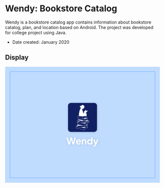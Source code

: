# Wendy: Bookstore Catalog
Wendy is a bookstore catalog app contains information about bookstore catalog, plan, and location based on Android. The project was developed for college project using Java.

- Date created: January 2020

## Display
![Display](https://raw.githubusercontent.com/luqmanherifa/luqman-herifa-personal-portfolio-v2/main/src/images/mobile_wendy.png)
